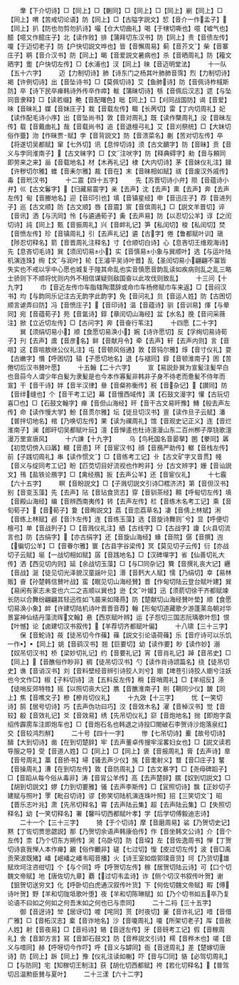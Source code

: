 <!-- { "loadSidebar": true } -->
　　舝【下介切诗】□【同上】□【蒯同】□【同上】□【同上】剻【同上】□【同上】喟【苦戒切论语】防【同上】□【古隘字説文】恝【音介一作孟子】【同上】扒【防也勿剪勿扒诗】嘬【仓大切曲礼】喝【于犗切嘶也】噫【嘘气也】醷【噫又作醷庄子】北【读作败】排【蒲拜切东汉书】防【同上】责【音债左传】嗄【于迈切老子】防【户快切説文哗也】皆【音懈周易】蓟【音芥文】柴【音寨庄子】鹖【音介汉书】防【同上】暍【音爱説文暑病也】杀【音晒周礼】防【籕文晒字】躗【户快切左传】□【水浦也】汊【同上】昧【音迈明堂法】
　　十一队【五十六字】
　　迈【力制切诗】肺【诗东门之杨其叶肺肺音霈】烈【力制切诗】褐【许例切诗】出【音坠诗书】□【莫佩切诗】艾【鱼肺诗】防【音佩诗柞棫斯防】卒【诗下民卒瘅韩诗外传卒作瘁】軷【蒲昧切诗】綔【音佩后汉志】遝【与坠同音隶释】□【读若缀】艴【音配曙色】昢【同上】□【刈同战国防】谒【音爱】味【音昧礼】媒【音妹庄子】栽【音载左传】畷【长苪切】雷【丁内切周礼】妃【读作配毛诗小序】出【音坠尚书】敦【音对周礼】既【读作槩周礼】没【音昧左传】载【音戴曲礼】哉【音载尚书】追【音退檀弓礼】艾【音刈祭统】□【大妹切俗作虀】沕【作昧贾赋】孛【音背説文】防【音溃菜名】蒯【苦对切左传】卒【将遂切吴都赋】窜【七外切】讯【息悴切诗】须【古文靧字】防【音昧】贲【音义与孛同淮南子】【古文昧字】□【文注吠字】防【释典碍字】勑【音与頼同即劳来之来】甾【音载地名】材【木再礼记】棣【大内切诗】茅【音妹仪礼注】餯【许秽切尔雅】蜼【音耒尔雅】裁【音在】末【音昧相如赋】祓【音废汉外戚传】毒【音玳汉书】
　　十二震【四十五字】
　　先【苏晋切诗小弁】陨【音蕴诗小弁】巛【古文鬊字】【归藏易震字】亲【去声】沈【去声】熏【去声】奔【去声左传】甸【音媵地名】迎【音印引也】填【音镇星经】申【音迅庄子】荐【音进列子】巡【古文顺】防【古文顺】唇【音震】賔【音傧周礼】□【説文羊晋切】谇【音讯】洒【与汛同】怜【与遴通荀子】夤【去声易】防【以忍切公羊】谆【之闰切诗】訰【同上】甄【音振周礼】兴【音衅礼记】笋【私闰切】梭【私闰切】焚【音愤左传】珍【音镇周礼】引【去声礼记】遴【古字】倦【鲁都赋叶训】瑱【陟忍切释名】箭【音晋周礼注释名】寸【仓顺切白诗】心【息吝切王维观海诗】先【息吝切毛诗】巽【须闰切易小】实【音慎易小象与巽顺叶】选【与运叶陆机演连珠】绚【文与润叶】轮【王濬平吴诗叶晋】乱【圣闰切易小翩翩不冨皆失实也不戒以孚中心愿也城复于隍其命乱也实音慎愿音韵乱读如疾病则乱之乱三略士骄则下不顺将忧则内外不相信谋疑则敌国奋以此攻伐则致乱】
　　十三问【十九字】
　　巾【音近左传巾车脂辖陶潜辞或命巾车杨修赋巾车来返】□【音闷汉书】均【与韵同乐记注古无韵字此韵字】免【音问礼】贠【音运人姓】防【古困切顺言谑弄曰防】冯【音愤庄子】【音印诗】温【音蕴诗】驯【音训易】煇【与晕同】宛【音蕴荀子】苑【音氲诗】錞【章闰切山海经】盆【水名】脕【音问采薇注】掀【立近切左传】□【古问字】奔【音奋行苇注】
　　十四愿【二十字】
　　巽【须绢切易小】顺【食愿切易涣小】婉【诗许愿切】反【孚绚切易诗荀子】刋【去声】鬳【音彦名】鲜【音献月令】牵【去声】轩【去声内则】言【音唁】这【音唁敖继公仪礼注】屯【音顿风俗通】敦【音钝尔雅】焞【音寸仪礼】耍【古嫩字】惽【呼困切】辕【子愿切地名】退【与褪同】錞【音顿淮南子】困【苦倦切后汉书賛叶愿】
　　十五翰【二十六字】
　　宣【易説卦巽为宣髪注髪早白也音蒜今人谓少年白髪为隶髪是也今本作寡髪非韩非子身不待老而惫髪不侍年而宣】干【音干诗】姅【音半汉律】叄【音粲祢衡传】税【音杂记】【讃同】防【音绊缝也】个【音干考工记】幕【音慢西域传】澫【石鼓文漫字】懽【古玩切喜□也】□【石鼓文翰字】瘅【音但山海经】旰【音干古文易旰豫】鱄【般去声左传】命【读作慢大学】魵【音贯尔雅】坛【徒旦切汉书】亶【读作旦子云赋】潘【普拌切地名】棺【乃唤切左传】果【读为祼周礼】馆【音观史记正义】连【音烂淮南子】澜【郎旰切吴都赋叶玩】澶【音惮逺也杜诗澶漫山东二百州栁子厚铙歌澶漫万里宣唐风】
　　十六諌【十九字】
　　乌【鸟秅国名音晏拏】圂【豢同】羼【初苋切傍入曰羼】轘【音患】环【音宦汉书】顔【音鴈严助传】轏【音栈左传】前【子践切周礼】串【读作惯文】□【音练考工记】卝【古文矿字又音贯】帴【音义与绽同考工记】盼【匹苋切目好流视也作盻非】分【古文辨字】姗【音讪説文】鳱【盐铁论鴈字】□【禽经鴈】扳【去声公羊】还【音宦仪礼】
　　十七霰【六十五字】
　　瞑【音盼説文】□【子溅切説文引诗□楛济济】第【音但汉书】别【音变玉藻】先【去声】阽【音玷食货志】穿【音钏茶经】韅【呼甸切左传】填【音殿山海经】编【音辨西南夷传】转【去声左传】栏【音练木名考工记】乘【音旬荀子】【音荀子】夐【音眴説文】荔【音恋荔草名】凄【音倩上林斌】浰【音练上林赋】邲【音汴左传】连【音练玉藻】选【音旋诗舞则兮】显【呼便切檀弓】单【音战列子】□【音溅仪礼注】絤【古线字】□【古战字】讂【火县切流言也】防【古绢字】【亦古绢字】还【音旋山海经】蝝【音院】僝【音撰】迿【徧切公羊】□【音眷尔雅】寰【古县字谷梁传】冥【莫见切子云传】衍【亦战切子云赋】埏【一战切相如赋】孱【音践地名】□【汉碑墠字】省【仙善切礼大传】洒【西见切内则】延【余战切玉藻】□【与□同杂记】簨【音撰礼丧大记】纒【音战】涎【徒见切光泽貌汉童謡叶见】湣【音麫大人赋】懦【乃绢切】幸【易林贩】奋【孙楚韩信賛叶战】蛮【眠见切山海经賛】晋【作甸切陆云登台赋叶建】巽【易闲有家志未变也六二之吉顺以巽也】逊【文叶媛】迅【须葥切徐干齐都赋竦长防以合舞纷翩翩其轻迅徃如飞晨来如降燕】防【楚献切山海经賛叶垫】顺【食愿切易涣小象】衅【许建切陆机诗叶晋晋音荐】翰【形甸切道藏歌夕游蓬莱岛朝对华景宴神仙结丹藻流晖文翰】悬【西京赋叶辨】运【子怨切三国志阮瑀歌叶怨】恨【叶憾】论【卤建切汉书叙传】【羊荐切齐都赋叶偏】
　　十八啸【三十三字】
　　保【音鮀诗】莜【徒吊切今作蓧】蓧【説文引论语荷蓧】乐【音疗诗可以乐饥一作】【同上】姚【音鹞汉书】翘【巨要切】幼【读作要】眇【读作妙】溺【奴吊切汉书】桥【梁妙切礼记】约【音要礼记】宵【音肖礼记】踔【音吊史】□【同上】【音醮俗作眇非】稠【徒吊切汉书】勺【读作肖诗颂篇名】绕【徒吊切史】谯【音诮汉书】刘【音料壁经音辨引诗狡人刘兮】嬼【埤苍引诗狡人嬼兮注妖也今文作□】椒【子料切诗】浇【五料反左传】稍【音哨周礼】□【羊绍反】涤【徒哨反郊特牲】摇【以照切丧大记】膲【音醮淮南子】削【鞘同少仪】皵【同上】焦【音噍文子】槮【槮肖切仪礼】
　　十九效【十三字】
　　忧【一笑切诗】鹄【居号切诗】巧【去声伪功曰巧】洨【音效木名】濯【音棹汉书】觉【音较】殽【音效礼记】爻【音效易】绣【先吊切仪礼】窌【音炮地名】抛【即炮字袁绍传霹雳车注即炮车也】□【音炮石名也韩退之诗投□閙破石李贺诗沙炮落泉红】交【音较鸿烈觧】
　　二十号【四十一字】
　　惨【七吊切诗】櫜【故号切诗】醻【大到切诗】凿【在到切楚辞】牢【去声董卓传搜牢淫畧妇女也】□【説文读若导服之导】受【音道人姓】□【同上】□【同上】褒【音报周礼】膏【去声诗】臯【音号周礼】藁【音挢书】埽【骚去声少仪】旄【音耄射义】瞀【音□庄子】鼜【音操周礼】漕【在到切左传】敦【音防周礼】□【古文暴字】□【尧母碑蹈子】□【音蹈从每今俗从毒非】涛【音冐公羊传】高【去声楚辞】臑【奴到切説文】□【胡到切説文】嫪【力到切要雅】骚【去声李斯传】□【冝照切诗】飘【正妙切子建赋与照叶】罦【毗召切诗】谬【弥笑切陆机演连珠叶照】招【三笑切文】昭【晋乐志叶兆】肃【先吊切释名】霄【去声陆云集】超【去声陆云集】□【失照切释名】幼【一笑切释名】署【馨呌切西都赋叶孝】学【后学切傅毅迪志诗】
　　二十一个【三十三字】
　　猗【于个切诗】摩【音磨周易】硰【乃贺切史记】黙【丁佐切贾思勰説】那【乃贺切余语声韩康伯传】作【音坐韩文公诗】介【音个左传】柰【乃个切东方朔传】涴【乌卧切】防【音垜】左【音佐逸周书】惮【丁贺切诗哀我惮人本作瘅】覶【俗作覼非】磋【七过切】愎【皮过切左传】波【音□禹贡荣波既猪】嶓【岷嶓之嶓韦昭音播】火【诗王室如燬郭璞音货】坷【乃货切雄赋坎坷注咨绀切】个【与个同】呼【呼贺切左传】稼【居贺切陆云诗】可【口个切魏文帝赋】地【唐佐切九章】覇【过切韦孟诗】诈【侧个切汉书叙传叶贺】谢【狙贺切送穷文】化【呼卧切白虎通汉叙传叶货】下【何佐切魏文帝赋】暇【傅诗叶贺】野【羊和切陇坻歌叶堕】夜【羊和切陈琳赋】如【乃个切书如五卒乃复论语不曰如之何如之何吾末如之何也已与柰同】
　　二十二祃【三十五字】
　　御【音迓诗】斚【居讶切】喥【咤同】贳【时夜切】蓌【音诈礼记】唶【音借广雅】□【音柘汉志】槖【音诈地名】沙【音嗄周礼】嗄【所架切老子】厍【音赦人姓】射【音夜易】□【音祃诗】辂【音迓左传】牙【音砑考工记】假【音稼周礼】舍【音卸方言】冩【音卸石鼓文】防【音桦説文引诗】樗【音桦木也】嗟【音义与唶同】赫【呼呀切今作吓】呼【音义与罅同】衙【音迓周礼】差【楚嫁切唐诗】防【同上】跅【同上】豫【仪礼注读如榭】吓【音与□同】貉【必驾切周礼】□【与防同】宅【知稼切王制注】获【胡化切西都赋】袴【若化切释名】【普驾切吕温勲臣賛与夏叶】
　　二十三漾【六十二字】

